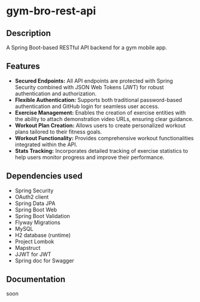 # gym-bro-rest-api

## Description
A Spring Boot-based RESTful API backend for a gym mobile app.

## Features
* **Secured Endpoints:** All API endpoints are protected with Spring Security combined with JSON Web Tokens (JWT) for robust authentication and authorization.
* **Flexible Authentication:** Supports both traditional password-based authentication and GitHub login for seamless user access.
* **Exercise Management:** Enables the creation of exercise entities with the ability to attach demonstration video URLs, ensuring clear guidance.
* **Workout Plan Creation:** Allows users to create personalized workout plans tailored to their fitness goals.
* **Workout Functionality:** Provides comprehensive workout functionalities integrated within the API.
* **Stats Tracking:** Incorporates detailed tracking of exercise statistics to help users monitor progress and improve their performance.

## Dependencies used
* Spring Security
* OAuth2 client
* Spring Data JPA
* Spring Boot Web
* Spring Boot Validation
* Flyway Migrations
* MySQL
* H2 database (runtime)
* Project Lombok
* Mapstruct
* JJWT for JWT
* Spring doc for Swagger

## Documentation
soon
